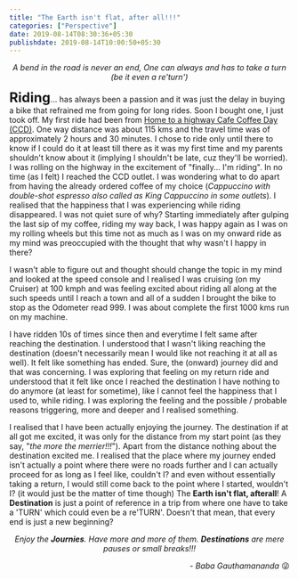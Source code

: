 ```yaml
---
title: "The Earth isn't flat, after all!!!"
categories: ["Perspective"]
date: 2019-08-14T08:30:36+05:30
publishdate: 2019-08-14T10:00:50+05:30
---
```


*<center>A bend in the road is never an end,
One can always and has to take a turn (be it even a re'turn')</center>*

<b style="font-size:24px;">Riding</b>... has always been a passion and it was just the delay in buying a bike that refrained me from going for long rides. Soon I bought one, I just took off. My first ride had been from [Home to a highway Cafe Coffee Day (CCD)](https://www.google.com/maps/dir/RTC+Complex,+RTC+Complex+Inner+Road,+Dwaraka+Nagar,+Visakhapatnam,+Andhra+Pradesh/Cafe+Coffee+Day,+NH16,+Tuni,+Andhra+Pradesh+533401/@17.5229174,82.6123901,10z/data=!3m1!4b1!4m13!4m12!1m5!1m1!1s0x3a39433c541aef3d:0x16e63981974e6b09!2m2!1d83.307062!2d17.7240662!1m5!1m1!1s0x3a39c8b17f9d6223:0x4c970d2110cd9711!2m2!1d82.4810714!2d17.3236798). One way distance was about 115 kms and the travel time was of approximately 2 hours and 30 minutes. I chose to ride only until there to know if I could do it at least till there as it was my first time and my parents shouldn't know about it (implying I shouldn't be late, cuz they'll be worried). I was rolling on the highway in the excitement of "finally... I'm riding". In no time (as I felt) I reached the CCD outlet. I was wondering what to do apart from having the already ordered coffee of my choice (*Cappuccino with double-shot espresso also called as King Cappuccino in some outlets*). I realised that the happiness that I was experiencing while riding disappeared. I was not quiet sure of why? Starting immediately after gulping the last sip of my coffee, riding my way back, I was happy again as I was on my rolling wheels but this time not as much as I was on my onward ride as my mind was preoccupied with the thought that why wasn't I happy in there?

I wasn't able to figure out and thought should change the topic in my mind and looked at the speed console and I realised I was cruising (on my Cruiser) at 100 kmph and was feeling excited about riding all along at the such speeds until I reach a town and all of a sudden I brought the bike to stop as the Odometer read 999. I was about complete the first 1000 kms run on my machine.

I have ridden 10s of times since then and everytime I felt same after reaching the destination. I understood that I wasn't liking reaching the destination (doesn't necessarily mean I would like not reaching it at all as well). It felt like something has ended. Sure, the (onward) journey did and that was concerning. I was exploring that feeling on my return ride and understood that it felt like once I reached the destination I have nothing to do anymore (at least for sometime), like I cannot feel the happiness that I used to, while riding. I was exploring the feeling and the possible / probable reasons triggering, more and deeper and I realised something.

I realised that I have been actually enjoying the journey. The destination if at all got me excited, it was only for the distance from my start point (as they say, "*the more the merrier!!!*"). Apart from the distance nothing about the destination excited me. I realised that the place where my journey ended isn't actually a point where there were no roads further and I can actually proceed for as long as I feel like, couldn't I? and even without essentially taking a return, I would still come back to the point where I started, wouldn't I? (it would just be the matter of time though) The **Earth isn't flat, afterall**! A **Destination** is just a point of reference in a trip from where one have to take a 'TURN' which could even be a re'TURN'. Doesn't that mean, that every end is just a new beginning?

<center><i>Enjoy the <b>Journies</b>. Have more and more of them. <b>Destinations</b> are mere pauses or small breaks!!!</i></center>

<p style="text-align:right;"><i>- Baba Gauthamananda</i> <span>&#128540</span></p>

<!-- Now, I'm equally excited about my destinations just like the journeys. I can take a new turn -->
